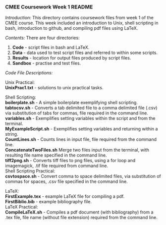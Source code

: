 ### CMEE Coursework Week 1 README

*Introduction:* This directory contains coursework files from week 1 of the CMEE course. This week included an introduction to Unix, shell scripting in bash, introduction to github, and compiling pdf files using LaTeX.
  
    
*Contents:* There are four directories:
1. **Code** - script files in bash and LaTeX.
2. **Data** - data used to test script files and referred to within some scripts.
3. **Results** - location for output files produced by script files.
4. **Sandbox** - practise and test files.
  
  
*Code File Descriptions:*

Unix Practical:  
**UnixPrac1.txt** - solutions to unix practical tasks.  

Shell Scripting:  
**boilerplate.sh** - A simple boilerplate exemplifying shell scripting.  
**tabtocsv.sh** - Converts a tab delimited file to a comma delimited file (.csv) via substitution of tabs for commas, file required in the command line.  
**variables.sh** - Exemplifies setting variables within the script and from the terminal.  
**MyExampleScript.sh** - Exemplifies setting variables and returning within a string.  
**CountLines.sh** - Counts lines in input file, file required from the command line.  
**ConcatenateTwoFiles.sh** Merge two files input from the terminal, with resulting file name specified in the command line.  
**tiff2png.sh** - Converts tiff files to png files, using a for loop and imagemagick, .tif file required from command line.  
Shell Scripting Practical:  
**csvtospace.sh** - Convert comma to space delimited files, via substitution of commas for spaces, .csv file specified in the command line.  

LaTeX:  
**FirstExample.tex** - example LaTeX file for compiling a pdf.  
**FirstBiblio.bib** - example bibliography file.  
LaTeX Practical:  
**CompileLaTeX.sh** - Compiles a pdf document (with bibliography) from a .tex file, file name (without file extension) required from the command line.  